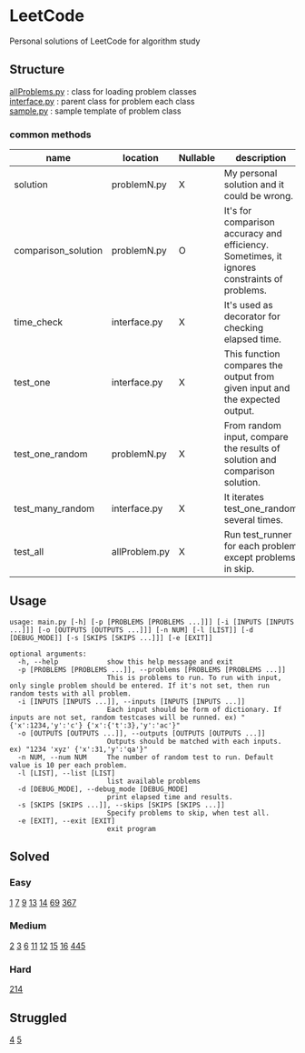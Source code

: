 # LeetCode
Personal solutions of LeetCode for algorithm study

## Structure
[allProblems.py](solutions/allProblems.py) : class for loading problem classes <br>
[interface.py](solutions/interface.py) : parent class for problem each class <br>
[sample.py](solutions/sample.py) : sample template of problem class

### common methods
|name|location|Nullable|description|
|---|---|---|---|
|solution|problemN.py|X|My personal solution and it could be wrong.|
|comparison_solution|problemN.py|O|It's for comparison accuracy and efficiency. Sometimes, it ignores constraints of problems.|
|time_check|interface.py|X|It's used as decorator for checking elapsed time.|
|test_one|interface.py|X|This function compares the output from given input and the expected output.|
|test_one_random|problemN.py|X|From random input, compare the results of solution and comparison solution.|
|test_many_random|interface.py|X|It iterates test_one_random several times.|
|test_all|allProblem.py|X|Run test_runner for each problem except problems in skip.|

## Usage
```shell
usage: main.py [-h] [-p [PROBLEMS [PROBLEMS ...]]] [-i [INPUTS [INPUTS ...]]] [-o [OUTPUTS [OUTPUTS ...]]] [-n NUM] [-l [LIST]] [-d [DEBUG_MODE]] [-s [SKIPS [SKIPS ...]]] [-e [EXIT]]

optional arguments:
  -h, --help            show this help message and exit
  -p [PROBLEMS [PROBLEMS ...]], --problems [PROBLEMS [PROBLEMS ...]]
                        This is problems to run. To run with input, only single problem should be entered. If it's not set, then run random tests with all problem.
  -i [INPUTS [INPUTS ...]], --inputs [INPUTS [INPUTS ...]]
                        Each input should be form of dictionary. If inputs are not set, random testcases will be runned. ex) "{'x':1234,'y':'c'} {'x':{'t':3},'y':'ac'}"
  -o [OUTPUTS [OUTPUTS ...]], --outputs [OUTPUTS [OUTPUTS ...]]
                        Outputs should be matched with each inputs. ex) "1234 'xyz' {'x':31,'y':'qa'}"
  -n NUM, --num NUM     The number of random test to run. Default value is 10 per each problem.
  -l [LIST], --list [LIST]
                        list available problems
  -d [DEBUG_MODE], --debug_mode [DEBUG_MODE]
                        print elapsed time and results.
  -s [SKIPS [SKIPS ...]], --skips [SKIPS [SKIPS ...]]
                        Specify problems to skip, when test all.
  -e [EXIT], --exit [EXIT]
                        exit program
```

## Solved

### Easy
[1](solutions/problem1.py)
[7](solutions/problem7.py)
[9](solutions/problem9.py)
[13](solutions/problem13.py)
[14](solutions/problem14.py)
[69](solutions/problem69.py)
[367](solutions/problem367.py)

### Medium
[2](solutions/problem2.py)
[3](solutions/problem3.py)
[6](solutions/problem6.py)
[11](solutions/problem11.py)
[12](solutions/problem12.py)
[15](solutions/problem15.py)
[16](solutions/problem16.py)
[445](solutions/problem445.py)

### Hard
[214](solutions/problem214.py)

## Struggled
[4](solutions/problem4.py)
[5](solutions/problem5.py)
